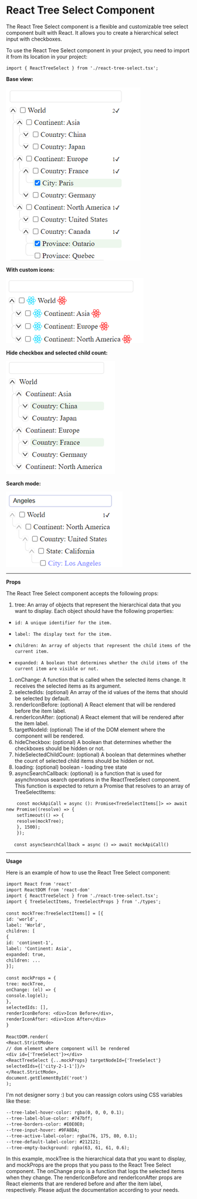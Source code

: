 # **React Tree Select Component**

The React Tree Select component is a flexible and customizable tree select component built with React. It allows you to
create a hierarchical select input with checkboxes.

To use the React Tree Select component in your project, you need to import it from its location in your project:

````
import { ReactTreeSelect } from './react-tree-select.tsx';
````

**Base view:**

![img_1.png](img_1.png)

**With custom icons:**

![img.png](img.png)

**Hide checkbox and selected child count:**

![img_2.png](img_2.png)

**Search mode:**

![img_3.png](img_3.png)

_______________
**Props**

The React Tree Select component accepts the following props:

1. tree: An array of objects that represent the hierarchical data that you want to display. Each object should have the
   following properties:

*     id: A unique identifier for the item.
*     label: The display text for the item.
*     children: An array of objects that represent the child items of the current item.
*     expanded: A boolean that determines whether the child items of the current item are visible or not.

1. onChange: A function that is called when the selected items change. It receives the selected items as its argument.
2. selectedIds: (optional) An array of the id values of the items that should be selected by default.
3. renderIconBefore: (optional) A React element that will be rendered before the item label.
4. renderIconAfter: (optional) A React element that will be rendered after the item label.
5. targetNodeId: (optional) The id of the DOM element where the component will be rendered.
6. hideCheckbox: (optional) A boolean that determines whether the checkboxes should be hidden or not.
7. hideSelectedChildCount: (optional) A boolean that determines whether the count of selected child items should be
   hidden or not.
8. loading: (optional) boolean - loading tree state
9. asyncSearchCallback: (optional) is a function that is used for asynchronous search operations in the ReactTreeSelect
   component. This function is expected to return a Promise that resolves to an array of TreeSelectItems:

```
    const mockApiCall = async (): Promise<TreeSelectItems[]> => await new Promise((resolve) => {
    setTimeout(() => {
    resolve(mockTree);
    }, 1500);
    });

   const asyncSearchCallback = async () => await mockApiCall()
```

______________

**Usage**

Here is an example of how to use the React Tree Select component:

```
import React from 'react'
import ReactDOM from 'react-dom'
import { ReactTreeSelect } from './react-tree-select.tsx';
import { TreeSelectItems, TreeSelectProps } from './types';

const mockTree:TreeSelectItems[] = [{
id: 'world',
label: 'World',
children: [
{
id: 'continent-1',
label: 'Continent: Asia',
expanded: true,
children: ...
}];

const mockProps = {
tree: mockTree,
onChange: (el) => {
console.log(el);
},
selectedIds: [],
renderIconBefore: <div>Icon Before</div>,
renderIconAfter: <div>Icon After</div>
}

ReactDOM.render(
<React.StrictMode>
// dom element where component will be rendered
<div id={'TreeSelect'}></div>
<ReactTreeSelect {...mockProps} targetNodeId={'TreeSelect'} selectedIds={['city-2-1-1']}/>
</React.StrictMode>,
document.getElementById('root')
);
```

I'm not designer sorry :) but you can reassign colors using CSS variables like these:

```
--tree-label-hover-color: rgba(0, 0, 0, 0.1);
--tree-label-blue-color: #747bff;
--tree-borders-color: #E0E0E0;
--tree-input-hover: #9FA8DA;
--tree-active-label-color: rgba(76, 175, 80, 0.1);
--tree-default-label-color: #212121;
--tree-empty-background: rgba(63, 61, 61, 0.6);
```

In this example, mockTree is the hierarchical data that you want to display, and mockProps are the props that you pass
to the React Tree Select component. The onChange prop is a function that logs the selected items when they change. The
renderIconBefore and renderIconAfter props are React elements that are rendered before and after the item label,
respectively. Please adjust the documentation according to your needs.
